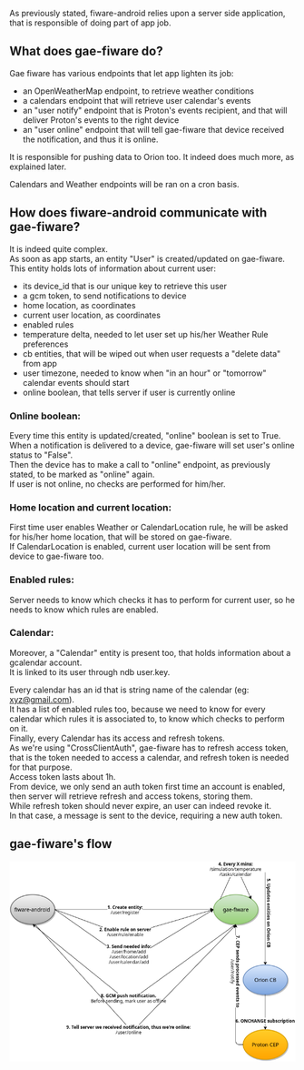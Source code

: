 As previously stated, fiware-android relies upon a server side application, that is responsible of doing part of app job.


## What does gae-fiware do?

Gae fiware has various endpoints that let app lighten its job:

* an OpenWeatherMap endpoint, to retrieve weather conditions
* a calendars endpoint that will retrieve user calendar's events
* an "user notify" endpoint that is Proton's events recipient, and that will deliver Proton's events to the right device
* an "user online" endpoint that will tell gae-fiware that device received the notification, and thus it is online.

It is responsible for pushing data to Orion too. It indeed does much more, as explained later.

Calendars and Weather endpoints will be ran on a cron basis.


## How does fiware-android communicate with gae-fiware?

It is indeed quite complex.  
As soon as app starts, an entity "User" is created/updated on gae-fiware.  
This entity holds lots of information about current user:
* its device_id that is our unique key to retrieve this user
* a gcm token, to send notifications to device
* home location, as coordinates
* current user location, as coordinates
* enabled rules
* temperature delta, needed to let user set up his/her Weather Rule preferences
* cb entities, that will be wiped out when user requests a "delete data" from app
* user timezone, needed to know when "in an hour" or "tomorrow" calendar events should start
* online boolean, that tells server if user is currently online

### Online boolean:
Every time this entity is updated/created, "online" boolean is set to True.  
When a notification is delivered to a device, gae-fiware will set user's online status to "False".  
Then the device has to make a call to "online" endpoint, as previously stated, to be marked as "online" again.  
If user is not online, no checks are performed for him/her.  

### Home location and current location:
First time user enables Weather or CalendarLocation rule, he will be asked for his/her home location, that will be stored on gae-fiware.  
If CalendarLocation is enabled, current user location will be sent from device to gae-fiware too.

### Enabled rules:
Server needs to know which checks it has to perform for current user, so he needs to know which rules are enabled.

### Calendar:
Moreover, a "Calendar" entity is present too, that holds information about a gcalendar account.  
It is linked to its user through ndb user.key.

Every calendar has an id that is string name of the calendar (eg: xyz@gmail.com).  
It has a list of enabled rules too, because we need to know for every calendar which rules it is associated to, to know which checks to perform on it.  
Finally, every Calendar has its access and refresh tokens.  
As we're using "CrossClientAuth", gae-fiware has to refresh access token, that is the token needed to access a calendar, and refresh token is needed for that purpose.  
Access token lasts about 1h.  
From device, we only send an auth token first time an account is enabled, then server will retrieve refresh and access tokens, storing them.  
While refresh token should never expire, an user can indeed revoke it.  
In that case, a message is sent to the device, requiring a new auth token.

## gae-fiware's flow
![Architecture](assets/gae-fiware-diagram.png)
